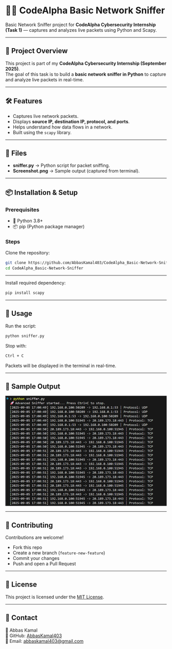 # 🕵️‍♂️ CodeAlpha Basic Network Sniffer
Basic Network Sniffer project for **CodeAlpha Cybersecurity Internship (Task 1)** — captures and analyzes live packets using Python and Scapy.

---

## 📌 Project Overview
This project is part of my **CodeAlpha Cybersecurity Internship (September 2025)**.  
The goal of this task is to build a **basic network sniffer in Python** to capture and analyze live packets in real-time.

---

## 🛠️ Features
- Captures live network packets.  
- Displays **source IP, destination IP, protocol, and ports**.  
- Helps understand how data flows in a network.  
- Built using the `scapy` library.  

---

## 📂 Files
- **sniffer.py** → Python script for packet sniffing.  
- **Screenshot.png** → Sample output (captured from terminal).  

---

## 📦 Installation & Setup

### Prerequisites
- 🐍 Python 3.8+  
- 📦 pip (Python package manager)  

### Steps
Clone the repository:
```bash
git clone https://github.com/AbbasKamal403/CodeAlpha_Basic-Network-Sniffer.git
cd CodeAlpha_Basic-Network-Sniffer
```
---
Install required dependency:
```bash
pip install scapy
```
---

## 🚀 Usage

Run the script:
```bash
python sniffer.py
```

Stop with:
```bash
Ctrl + C
```
Packets will be displayed in the terminal in real-time.

---

## 📸 Sample Output

![Terminal Output](Screenshot.png)

---

## 🤝 Contributing

Contributions are welcome!

- Fork this repo  
- Create a new branch (`feature-new-feature`)  
- Commit your changes  
- Push and open a Pull Request  

---

## 📜 License  
This project is licensed under the [MIT License](LICENSE).

---

## 📧 Contact

👤 Abbas Kamal  
🐙 GitHub: [AbbasKamal403](https://github.com/AbbasKamal403)  
📩 Email: [abbaskamal403@gmail.com](mailto:abbaskamal403@gmail.com)


